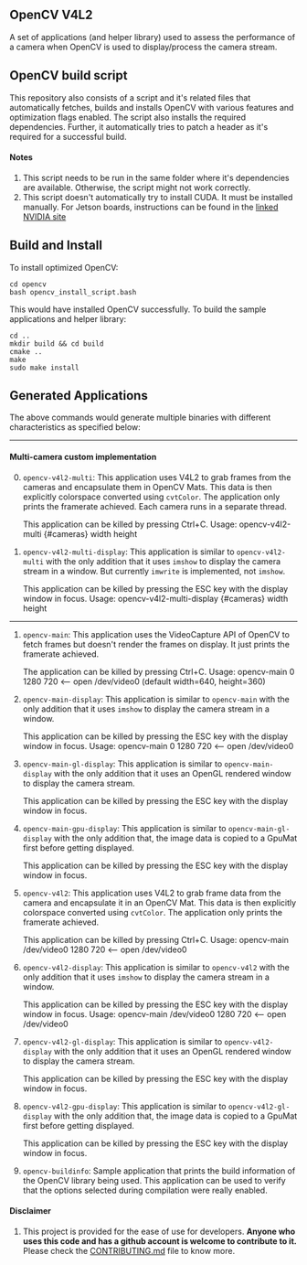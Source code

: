 
[//]: #
[//]: # "opencv_v4l2 - Main README.md file"
[//]: #
[//]: # "Copyright (c) 2017-2018, e-con Systems India Pvt. Ltd.  All rights reserved."
[//]: #

## OpenCV V4L2

A set of applications (and helper library) used to assess the performance of a camera
when OpenCV is used to display/process the camera stream.

## OpenCV build script

This repository also consists of a script and it's related files that automatically
fetches, builds and installs OpenCV with various features and optimization
flags enabled. The script also installs the required dependencies. Further,
it automatically tries to patch a header as it's required for a successful build.


#### Notes
1. This script needs to be run in the same folder where it's dependencies are
   available. Otherwise, the script might not work correctly.
2. This script doesn't automatically try to install CUDA. It must be installed
   manually. For Jetson boards, instructions can be found in the
   [linked NVIDIA site](https://docs.nvidia.com/jetpack-l4t/#jetpack/3.3/install.htm%3FTocPath%3D_____3)


## Build and Install
To install optimized OpenCV:

```
cd opencv
bash opencv_install_script.bash
```

This would have installed OpenCV successfully. To build the sample applications and helper library:

```
cd ..
mkdir build && cd build
cmake ..
make
sudo make install
```

## Generated Applications
The above commands would generate multiple binaries with different characteristics as specified below:

--------------------------------------------------------------------------------------------
#### Multi-camera custom implementation
00. `opencv-v4l2-multi`: This application uses V4L2 to grab frames from the cameras and encapsulate them in
   OpenCV Mats. This data is then explicitly colorspace converted using `cvtColor`. The application only
   prints the framerate achieved. Each camera runs in a separate thread.

    This application can be killed by pressing Ctrl+C.
    Usage: opencv-v4l2-multi {#cameras} width height

01. `opencv-v4l2-multi-display`: This application is similar to `opencv-v4l2-multi` with the only addition that
   it uses `imshow` to display the camera stream in a window.
   But currently `imwrite` is implemented, not `imshow`.

    This application can be killed by pressing the ESC key with the display window in focus.
    Usage: opencv-v4l2-multi-display {#cameras} width height
--------------------------------------------------------------------------------------------

1. `opencv-main`: This application uses the VideoCapture API of OpenCV to fetch
   frames but doesn't render the frames on display. It just prints the framerate achieved.

    The application can be killed by pressing Ctrl+C.
    Usage: opencv-main 0 1280 720    <-- open /dev/video0 (default width=640, height=360)

2. `opencv-main-display`: This application is similar to `opencv-main` with the only addition that
   it uses `imshow` to display the camera stream in a window.

    This application can be killed by pressing the ESC key with the display window in focus.
    Usage: opencv-main 0 1280 720    <-- open /dev/video0

3. `opencv-main-gl-display`: This application is similar to `opencv-main-display` with the only addition that
   it uses an OpenGL rendered window to display the camera stream.

    This application can be killed by pressing the ESC key with the display window in focus.

4. `opencv-main-gpu-display`: This application is similar to `opencv-main-gl-display` with the only
   addition that, the image data is copied to a GpuMat first before getting displayed.

    This application can be killed by pressing the ESC key with the display window in focus.

5. `opencv-v4l2`: This application uses V4L2 to grab frame data from the camera and encapsulate it in
   an OpenCV Mat. This data is then explicitly colorspace converted using `cvtColor`. The application only
   prints the framerate achieved.

    This application can be killed by pressing Ctrl+C.
    Usage: opencv-main /dev/video0 1280 720    <-- open /dev/video0

6. `opencv-v4l2-display`: This application is similar to `opencv-v4l2` with the only addition that
   it uses `imshow` to display the camera stream in a window.

    This application can be killed by pressing the ESC key with the display window in focus.
    Usage: opencv-main /dev/video0 1280 720    <-- open /dev/video0

7. `opencv-v4l2-gl-display`: This application is similar to `opencv-v4l2-display` with the only addition that
   it uses an OpenGL rendered window to display the camera stream.

    This application can be killed by pressing the ESC key with the display window in focus.

8. `opencv-v4l2-gpu-display`: This application is similar to `opencv-v4l2-gl-display` with the only
   addition that, the image data is copied to a GpuMat first before getting displayed.

    This application can be killed by pressing the ESC key with the display window in focus.

9. `opencv-buildinfo`: Sample application that prints the build information of the OpenCV library
   being used. This application can be used to verify that the options selected during compilation were
   really enabled.

#### Disclaimer
1. This project is provided for the ease of use for developers.
   **Anyone who uses this code and has a github account is welcome to 
   contribute to it.** Please check the [CONTRIBUTING.md](CONTRIBUTING.md) file to know more.
